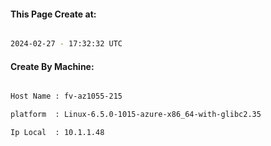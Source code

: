 
   
#### This Page Create at:

```bash

2024-02-27 - 17:32:32 UTC

```

#### Create By Machine:

```bash

Host Name : fv-az1055-215

platform  : Linux-6.5.0-1015-azure-x86_64-with-glibc2.35

Ip Local  : 10.1.1.48

```

